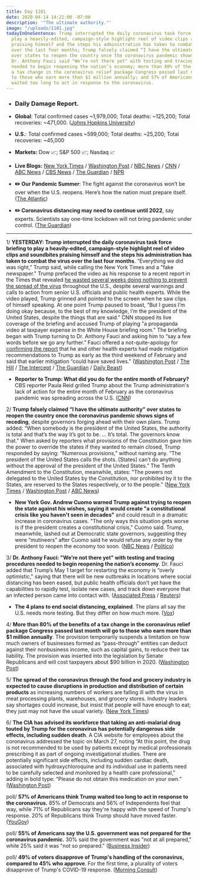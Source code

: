 ```yaml
---
title: Day 1181
date: 2020-04-14 14:21:00 -07:00
description: '"The ultimate authority."'
image: "/uploads/1181.jpg"
todayInOneSentence: Trump interrupted the daily coronavirus task force briefing to
  play a heavily-edited, campaign-style highlight reel of video clips and soundbites
  praising himself and the steps his administration has taken to combat the virus
  over the last four months; Trump falsely claimed “I have the ultimate authority"
  over states to reopen the country once the coronavirus pandemic shows signs of receding;
  Dr. Anthony Fauci said "We’re not there yet" with testing and tracing procedures
  needed to begin reopening the nation’s economy; more than 80% of the benefits of
  a tax change in the coronavirus relief package Congress passed last month will go
  to those who earn more than $1 million annually; and 57% of Americans think Trump
  waited too long to act in response to the coronavirus.
---
```


* ### Daily Damage Report.

* **Global**: Total confirmed cases \~1,979,000; Total deaths: \~125,200; Total recoveries: \~471,000. ([Johns Hopkins University](https://coronavirus.jhu.edu/map.html))

* **U.S.**: Total confirmed cases \~599,000; Total deaths: \~25,200; Total recoveries: \~45,000

* **Markets:** Dow 📈; S&P 500 📈; Nasdaq 📈

* **Live Blogs:** [New York Times](https://www.nytimes.com/2020/04/14/us/coronavirus-updates.html?action=click&module=Spotlight&pgtype=Homepage) / [Washington Post](https://www.washingtonpost.com/world/2020/04/14/coronavirus-latest-news/) / [NBC News](https://www.nbcnews.com/health/health-news/live-blog/2020-04-14-coronavirus-news-n1183181) / [CNN](https://www.cnn.com/world/live-news/coronavirus-pandemic-intl-04-14-20/index.html) / [ABC News](https://abcnews.go.com/Health/coronavirus-updates-us-navy-battles-growing-outbreak-hospital/story?id=70134122) / [CBS News](https://www.cbsnews.com/live-updates/coronavirus-pandemic-covid-19-latest-news-2020-04-14/) / [The Guardian](https://www.theguardian.com/world/live/2020/apr/14/coronavirus-us-live-donald-trump-briefing-deaths-rise-cuomo-fauci-latest-news-updates) / [NPR](https://www.npr.org/sections/coronavirus-live-updates/2020/04/14/834287961/u-n-chief-targets-dangerous-epidemic-of-misinformation-on-coronavirus)

* **✏️ Our Pandemic Summer**: The fight against the coronavirus won’t be over when the U.S. reopens. Here’s how the nation must prepare itself. ([The Atlantic](https://www.theatlantic.com/health/archive/2020/04/pandemic-summer-coronavirus-reopening-back-normal/609940/))

* **✏️ Coronavirus distancing may need to continue until 2022**, say experts. Scientists say one-time lockdown will not bring pandemic under control. ([The Guardian](https://www.theguardian.com/world/2020/apr/14/coronavirus-distancing-continue-until-2022-lockdown-pandemic))

---

1/ **YESTERDAY: Trump interrupted the daily coronavirus task force briefing to play a heavily-edited, campaign-style highlight reel of video clips and soundbites praising himself and the steps his administration has taken to combat the virus over the last four months**. “Everything we did was right,” Trump said, while calling the New York Times and a "fake newspaper." Trump prefaced the video as his response to a recent report in the Times that revealed [he wasted several weeks doing nothing to prevent the spread of the virus](https://whatthefuckjusthappenedtoday.com/2020/04/13/day-1180/#1-trump-was-warned-about-the-potenti) throughout the U.S., despite several warnings and calls to action from senior U.S. officials and public health experts. While the video played, Trump grinned and pointed to the screen when he saw clips of himself speaking. At one point Trump paused to boast, “But I guess I’m doing okay because, to the best of my knowledge, I’m the president of the United States, despite the things that are said.” CNN stopped its live coverage of the briefing and accused Trump of playing "a propaganda video at taxpayer expense in the White House briefing room." The briefing began with Trump turning to Dr. Anthony Fauci and asking him to “say a few words before we go any further.” Fauci offered a not-quite-apology for [confirming the report](https://whatthefuckjusthappenedtoday.com/2020/04/13/day-1180/#2-dr-fauci-confirmed-the-report-that) that he and other health experts had made mitigation recommendations to Trump as early as the third weekend of February and said that earlier mitigation “could have saved lives." ([Washington Post](https://www.washingtonpost.com/politics/trump-pandemic-briefing-focus-himself/2020/04/13/1dc94992-7dd8-11ea-9040-68981f488eed_story.html) / [The Hill](https://thehill.com/homenews/media/492612-cnn-cuts-away-from-propaganda-briefing-as-trump-plays-video-hitting-press) / [The Intercept](https://theintercept.com/2020/04/14/trump-pr-stunt-falls-flat-white-house-video-exposes-failure-prepare-pandemic/) / [The Guardian](https://www.theguardian.com/us-news/2020/apr/13/trump-coronavirus-meltdown-media-authority) / [Daily Beast](https://www.thedailybeast.com/trump-uses-coronavirus-briefing-to-play-batshit-campaign-ad-attacking-press?source=articles&via=rss))

* **Reporter to Trump: What did you do for the entire month of February?** CBS reporter Paula Reid grilled Trump about the Trump administration's lack of action for the entire month of February as the coronavirus pandemic was spreading across the U.S. ([CNN](https://www.cnn.com/videos/politics/2020/04/13/paula-reid-trump-coronavirus-tsr-vpx.cnn/video/playlists/coronavirus/))

2/ **Trump falsely claimed “I have the ultimate authority" over states to reopen the country once the coronavirus pandemic shows signs of receding**, despite governors forging ahead with their own plans. Trump added: “When somebody is the president of the United States, the authority is total and that’s the way it’s got to be. … It’s total. The governors know that." When asked by reporters what provisions of the Constitution gave him the power to override the states if they wanted to remain closed, Trump responded by saying: “Numerous provisions,” without naming any. “The president of the United States calls the shots. \[States\] can’t do anything without the approval of the president of the United States.” The Tenth Amendment to the Constitution, meanwhile, states: "The powers not delegated to the United States by the Constitution, nor prohibited by it to the States, are reserved to the States respectively, or to the people.” ([New York Times](https://www.nytimes.com/2020/04/13/us/politics/trump-coronavirus-governors.html) / [Washington Post](https://www.washingtonpost.com/nation/2020/04/14/trump-power-constitution-coronavirus/) / [ABC News](https://abcnews.go.com/Politics/trump-asserts-total-authority-states-reopen-country-contradicting/story?id=70138294))

* **New York Gov. Andrew Cuomo warned Trump against trying to reopen the state against his wishes, saying it would create "a constitutional crisis like you haven't seen in decades"** and could result in a dramatic increase in coronavirus cases. "The only ways this situation gets worse is if the president creates a constitutional crisis," Cuomo said. Trump, meanwhile, lashed out at Democratic state governors, suggesting they were “mutineers” after Cuomo said he would refuse any order by the president to reopen the economy too soon. ([NBC News](https://www.nbcnews.com/politics/politics-news/cuomo-says-if-trump-tries-reopen-new-york-then-we-n1183341) / [Politico](https://www.politico.com/states/new-york/albany/story/2020/04/14/cuomo-says-hes-not-looking-for-a-fight-with-trump-1275752))

3/ **Dr. Anthony Fauci: "We’re not there yet" with testing and tracing procedures needed to begin reopening the nation’s economy**. Dr. Fauci added that Trump’s May 1 target for restarting the economy is “overly optimistic," saying that there will be new outbreaks in locations where social distancing has been eased, but public health officials don’t yet have the capabilities to rapidly test, isolate new cases, and track down everyone that an infected person came into contact with. ([Associated Press](https://apnews.com/urn:publicid:ap.org:46ee40035d500c4190489aea0adb126b) / [Reuters](https://www.reuters.com/article/us-health-coronavirus-usa-idUSKCN21W20G))

* **The 4 plans to end social distancing, explained**. The plans all say the U.S. needs more testing. But they differ on how much more. ([Vox](https://www.vox.com/2020/4/14/21218074/coronavirus-plans-social-distancing-end-reopen-economy))

4/ **More than 80% of the benefits of a tax change in the coronavirus relief package Congress passed last month will go to those who earn more than $1 million annually**. The provision temporarily suspends a limitation on how much owners of businesses formed as “pass-through” entities can deduct against their nonbusiness income, such as capital gains, to reduce their tax liability. The provision was inserted into the legislation by Senate Republicans and will cost taxpayers about $90 billion in 2020. ([Washington Post](https://www.washingtonpost.com/business/2020/04/14/coronavirus-law-congress-tax-change/))

5/ **The spread of the coronavirus through the food and grocery industry is expected to cause disruptions in production and distribution of certain products** as increasing numbers of workers are falling ill with the virus in meat processing plants, warehouses, and grocery stores. Industry leaders say shortages could increase, but insist that people will have enough to eat; they just may not have the usual variety. ([New York Times](https://www.nytimes.com/2020/04/13/business/coronavirus-food-supply.html))

6/ **The CIA has advised its workforce that taking an anti-malarial drug touted by Trump for the  coronavirus has potentially dangerous side effects, including sudden death**. A CIA website for employees about the coronavirus addressed the topic on March 27, noting “At this point, the drug is not recommended to be used by patients except by medical professionals prescribing it as part of ongoing investigational studies. There are potentially significant side effects, including sudden cardiac death, associated with hydroxychloroquine and its individual use in patients need to be carefully selected and monitored by a health care professional,” adding in bold type: “Please do not obtain this medication on your own.” ([Washington Post](https://www.washingtonpost.com/world/national-security/trump-hydroxychloroquine-coronavirus-cia/2020/04/13/54129d64-7dba-11ea-8013-1b6da0e4a2b7_story.html))

poll/ **57% of Americans think Trump waited too long to act in response to the coronavirus.** 85% of Democrats and 56% of Independents feel that way, while 71% of Republicans say they're happy with the speed of Trump's response. 20% of Republicans think Trump should have moved faster. ([YouGov](https://today.yougov.com/topics/politics/articles-reports/2020/04/13/trump-waited-too-long-poll))

poll/ **55% of Americans say the U.S. government was not prepared for the coronavirus pandemic.** 30% said the government was "not at all prepared," while 25% said it was "not so prepared." ([Business Insider](https://www.businessinsider.com.au/55-percent-americans-say-us-government-not-prepared-coronavirus-poll-2020-4))

poll/ **49% of voters disapprove of Trump's handling of the coronavirus, compared to 45% who approve**. For the first time, a plurality of voters disapprove of Trump's COVID-19 response. ([Morning Consult](https://morningconsult.com/2020/04/13/net-approval-for-trumps-handling-of-coronavirus-dips-underwater/))